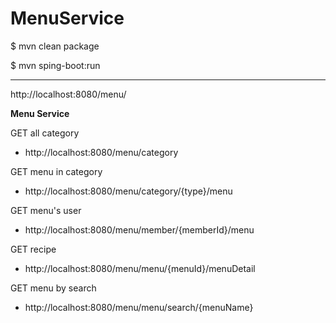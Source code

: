 # MenuService


$ mvn clean package

$ mvn sping-boot:run

---
http://localhost:8080/menu/

**Menu Service**

GET all category 
- http://localhost:8080/menu/category

GET menu in category 
- http://localhost:8080/menu/category/{type}/menu

GET menu's user 
- http://localhost:8080/menu/member/{memberId}/menu

GET recipe 
- http://localhost:8080/menu/menu/{menuId}/menuDetail

GET menu by search 
- http://localhost:8080/menu/menu/search/{menuName}


